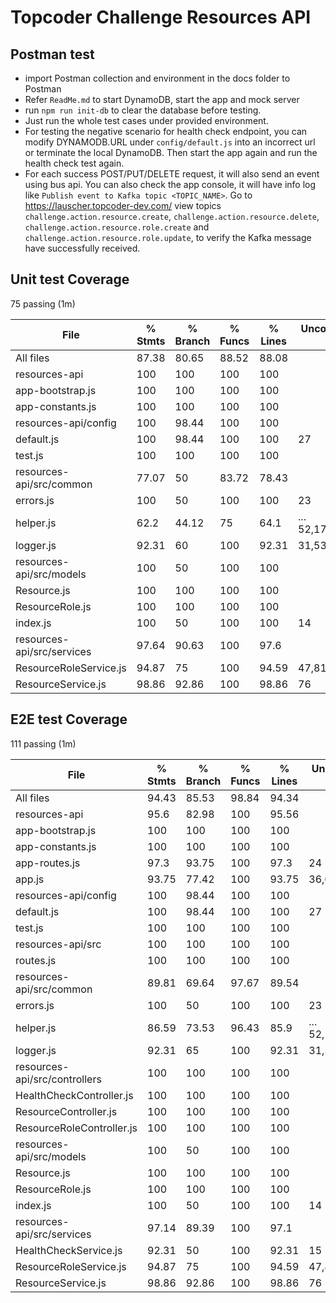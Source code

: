# Topcoder Challenge Resources API

## Postman test
- import Postman collection and environment in the docs folder to Postman
- Refer `ReadMe.md` to start DynamoDB, start the app and mock server
- run `npm run init-db` to clear the database before testing.
- Just run the whole test cases under provided environment.
- For testing the negative scenario for health check endpoint, you can modify DYNAMODB.URL under `config/default.js` into an incorrect url or terminate the local DynamoDB. Then start the app again and run the health check test again.
- For each success POST/PUT/DELETE request, it will also send an event using bus api. You can also check the app console, it will have info log like `Publish event to Kafka topic <TOPIC_NAME>`. Go to https://lauscher.topcoder-dev.com/ view topics `challenge.action.resource.create`, `challenge.action.resource.delete`, `challenge.action.resource.role.create` and `challenge.action.resource.role.update`, to verify the Kafka message have successfully received.

## Unit test Coverage

  75 passing (1m)

File                        |  % Stmts | % Branch |  % Funcs |  % Lines | Uncovered Line #s |
----------------------------|----------|----------|----------|----------|-------------------|
All files                   |    87.38 |    80.65 |    88.52 |    88.08 |                   |
 resources-api              |      100 |      100 |      100 |      100 |                   |
  app-bootstrap.js          |      100 |      100 |      100 |      100 |                   |
  app-constants.js          |      100 |      100 |      100 |      100 |                   |
 resources-api/config       |      100 |    98.44 |      100 |      100 |                   |
  default.js                |      100 |    98.44 |      100 |      100 |                27 |
  test.js                   |      100 |      100 |      100 |      100 |                   |
 resources-api/src/common   |    77.07 |       50 |    83.72 |    78.43 |                   |
  errors.js                 |      100 |       50 |      100 |      100 |                23 |
  helper.js                 |     62.2 |    44.12 |       75 |     64.1 |... 52,173,191,209 |
  logger.js                 |    92.31 |       60 |      100 |    92.31 |   31,53,58,82,116 |
 resources-api/src/models   |      100 |       50 |      100 |      100 |                   |
  Resource.js               |      100 |      100 |      100 |      100 |                   |
  ResourceRole.js           |      100 |      100 |      100 |      100 |                   |
  index.js                  |      100 |       50 |      100 |      100 |                14 |
 resources-api/src/services |    97.64 |    90.63 |      100 |     97.6 |                   |
  ResourceRoleService.js    |    94.87 |       75 |      100 |    94.59 |             47,81 |
  ResourceService.js        |    98.86 |    92.86 |      100 |    98.86 |                76 |

## E2E test Coverage

  111 passing (1m)

File                           |  % Stmts | % Branch |  % Funcs |  % Lines | Uncovered Line #s |
-------------------------------|----------|----------|----------|----------|-------------------|
All files                      |    94.43 |    85.53 |    98.84 |    94.34 |                   |
 resources-api                 |     95.6 |    82.98 |      100 |    95.56 |                   |
  app-bootstrap.js             |      100 |      100 |      100 |      100 |                   |
  app-constants.js             |      100 |      100 |      100 |      100 |                   |
  app-routes.js                |     97.3 |    93.75 |      100 |     97.3 |                24 |
  app.js                       |    93.75 |    77.42 |      100 |    93.75 |          36,66,82 |
 resources-api/config          |      100 |    98.44 |      100 |      100 |                   |
  default.js                   |      100 |    98.44 |      100 |      100 |                27 |
  test.js                      |      100 |      100 |      100 |      100 |                   |
 resources-api/src             |      100 |      100 |      100 |      100 |                   |
  routes.js                    |      100 |      100 |      100 |      100 |                   |
 resources-api/src/common      |    89.81 |    69.64 |    97.67 |    89.54 |                   |
  errors.js                    |      100 |       50 |      100 |      100 |                23 |
  helper.js                    |    86.59 |    73.53 |    96.43 |     85.9 |... 52,173,191,209 |
  logger.js                    |    92.31 |       65 |      100 |    92.31 |   31,53,58,82,116 |
 resources-api/src/controllers |      100 |      100 |      100 |      100 |                   |
  HealthCheckController.js     |      100 |      100 |      100 |      100 |                   |
  ResourceController.js        |      100 |      100 |      100 |      100 |                   |
  ResourceRoleController.js    |      100 |      100 |      100 |      100 |                   |
 resources-api/src/models      |      100 |       50 |      100 |      100 |                   |
  Resource.js                  |      100 |      100 |      100 |      100 |                   |
  ResourceRole.js              |      100 |      100 |      100 |      100 |                   |
  index.js                     |      100 |       50 |      100 |      100 |                14 |
 resources-api/src/services    |    97.14 |    89.39 |      100 |     97.1 |                   |
  HealthCheckService.js        |    92.31 |       50 |      100 |    92.31 |                15 |
  ResourceRoleService.js       |    94.87 |       75 |      100 |    94.59 |             47,81 |
  ResourceService.js           |    98.86 |    92.86 |      100 |    98.86 |                76 |
